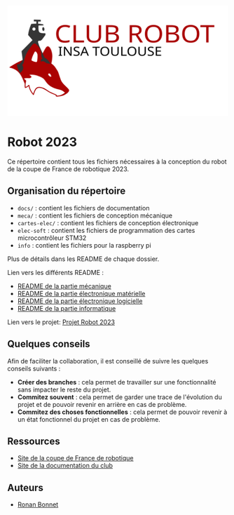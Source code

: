 ![](docs/logo_2021_Club_Robot.svg "Logo du Club Robot")

# Robot 2023

Ce répertoire contient tous les fichiers nécessaires à la conception du robot de la coupe de France de robotique 2023.

## Organisation du répertoire

- `docs/` : contient les fichiers de documentation
- `meca/` : contient les fichiers de conception mécanique
- `cartes-elec/` : contient les fichiers de conception électronique
- `elec-soft` : contient les fichiers de programmation des cartes microcontrôleur STM32
- `info` : contient les fichiers pour la raspberry pi

Plus de détails dans les README de chaque dossier.

Lien vers les différents README :
- [README de la partie mécanique](meca/README.md)
- [README de la partie électronique matérielle](cartes-elec/README.md)
- [README de la partie électronique logicielle](elec-soft/README.md)
- [README de la partie informatique](info/README.md)

Lien vers le projet: [Projet Robot 2023](https://github.com/orgs/ClubRobotInsat/projects/4)

## Quelques conseils

Afin de faciliter la collaboration, il est conseillé de suivre les quelques conseils suivants :

- **Créer des branches** : cela permet de travailler sur une fonctionnalité sans impacter le reste du projet.
- **Commitez souvent** : cela permet de garder une trace de l'évolution du projet et de pouvoir revenir en arrière en cas de problème.
- **Commitez des choses fonctionnelles** : cela permet de pouvoir revenir à un état fonctionnel du projet en cas de problème.


## Ressources

- [Site de la coupe de France de robotique](https://www.coupederobotique.fr/)
- [Site de la documentation du club](https://clubrobotinsat.github.io/doc/)


## Auteurs

- [Ronan Bonnet](https://github.com/BloodFutur)